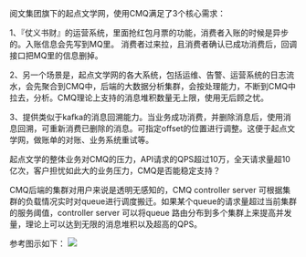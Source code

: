 阅文集团旗下的起点文学网，使用CMQ满足了3个核心需求：

 1、『仗义书财』的运营系统，里面抢红包月票的功能，消费者入账的时候是异步的。入账信息会先写到MQ里。 消费者过来拉，且消费者确认已成功消费后，回调接口把MQ里的信息删掉。

 2、另一个场景是，起点文学网的各大系统，包括运维、告警、运营系统的日志流水，会先聚合到CMQ中，后端的大数据分析集群，会按处理能力，不断到CMQ中拉去，分析。CMQ理论上支持的消息堆积数量无上限，使用无后顾之忧。

 3、提供类似于kafka的消息回溯能力。当业务成功消费，并删除消息后，使用消息回溯，可重新消费已删除的消息。可指定offset的位置进行调整。这便于起点文学网，做账单的对账、业务系统重试等。

起点文学的整体业务对CMQ的压力，API请求的QPS超过10万，全天请求量超10亿次，客户担忧如此大的业务压力，CMQ是否能稳定支持？

CMQ后端的集群对用户来说是透明无感知的，CMQ controller server 可根据集群的负载情况实时对queue进行调度搬迁。如果某个queue的请求量超过当前集群的服务阈值，controller server 可以将queue 路由分布到多个集群上来提高并发量，理论上可以达到无限的消息堆积以及超高的QPS。

参考图示如下：
![](http://imgcache.tce.fsphere.cn/static/mc.qcloudimg.com/static/img/af7190c78d702f61b900b194e9034546/image.png)
